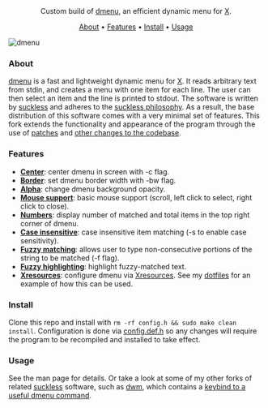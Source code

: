 <div align="center">
Custom build of <a href="https://tools.suckless.org/dmenu/">dmenu</a>, an efficient dynamic menu for <a href="https://www.x.org/wiki/">X</a>.
</div>
<p></p>
<div align="center">
    	<a href="https://github.com/kelvin-van-vuuren/dmenu#about">About</a>
  <span> • </span>
       	<a href="https://github.com/kelvin-van-vuuren/dmenu#features">Features</a>
  <span> • </span>
	<a href="https://github.com/kelvin-van-vuuren/dmenu#install">Install</a>
    <span> • </span>
	<a href="https://github.com/kelvin-van-vuuren/dmenu#usage">Usage</a>
  <p></p>
</div>

![dmenu](https://user-images.githubusercontent.com/54939625/226602334-55e5a03c-c3e2-497c-af0e-260198ef7891.jpg)

### About 
[dmenu](https://suckless.org) is a fast and lightweight dynamic menu for [X](https://www.x.org/wiki/). It reads arbitrary text from stdin, and creates a menu with one item for each line. The user can then select an item and the line is printed to stdout. The software is written by [suckless](https://suckless.org) and adheres to the [suckless philosophy](https://suckless.org/philosophy). As a result, the base distribution of this software comes with a very minimal set of features. This fork extends the functionality and appearance of the program through the use of [patches](https://tools.suckless.org/dmenu/patches/) and [other changes to the codebase](https://github.com/kelvin-van-vuuren/dmenu/commits/main).

### Features
* [**Center**](https://tools.suckless.org/dmenu/patches/center/): center dmenu in screen with -c flag.
* [**Border**](https://tools.suckless.org/dmenu/patches/border/): set dmenu border width with -bw flag.
* [**Alpha**](https://tools.suckless.org/dmenu/patches/alpha/): change dmenu background opacity.
* [**Mouse support**](https://tools.suckless.org/dmenu/patches/mouse-support/): basic mouse support (scroll, left click to select, right click to close).
* [**Numbers**](https://tools.suckless.org/dmenu/patches/numbers/): display number of matched and total items in the top right corner of dmenu.
* [**Case insensitive**](https://tools.suckless.org/dmenu/patches/case-insensitive/): case insensitive item matching (-s to enable case sensitivity).
* [**Fuzzy matching**](https://tools.suckless.org/dmenu/patches/fuzzymatch/): allows user to type non-consecutive portions of the string to be matched (-f flag).
* [**Fuzzy highlighting**](https://tools.suckless.org/dmenu/patches/fuzzyhighlight/): highlight fuzzy-matched text.
* [**Xresources**](https://tools.suckless.org/dmenu/patches/xresources-alt/): configure dmenu via [Xresources](https://en.wikipedia.org/wiki/X_resources). See my [dotfiles](https://github.com/kelvin-van-vuuren/dotfiles/blob/main/.config/x11/xresources) for an example of how this can be used.

### Install
Clone this repo and install with ``rm -rf config.h && sudo make clean install``. Configuration is done via [config.def.h](https://github.com/kelvin-van-vuuren/dmenu/blob/main/config.def.h) so any changes will require the program to be recompiled and installed to take effect.

### Usage
See the man page for details. Or take a look at some of my other forks of related [suckless](https://suckless.org) software, such as [dwm](https://github.com/kelvin-van-vuuren/dwm), which contains a [keybind to a useful dmenu command](https://github.com/kelvin-van-vuuren/dwm/blob/main/config.def.h#L123).
